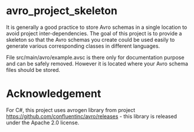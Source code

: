# avro_project_skeleton
It is generally a good practice to store Avro schemas in a single location to avoid project inter-dependencies. The goal of this project is to provide a skeleton so that the Avro schemas you create could be used easily to generate various corresponding classes in different languages.

File src/main/avro/example.avsc is there only for documentation purpose and can be safely removed. However it is located where your Avro schema files should be stored.

# Acknowledgement

For C#, this project uses avrogen library from project https://github.com/confluentinc/avro/releases - this library is released under the Apache 2.0 license.
